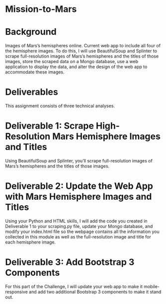 # Mission-to-Mars
# Background
Images of Mars’s hemispheres online. Current web app to include all four of the hemisphere images. To do this, I will use BeautifulSoup and Splinter to scrape full-resolution images of Mars’s hemispheres and the titles of those images, store the scraped data on a Mongo database, use a web application to display the data, and alter the design of the web app to accommodate these images.

# Deliverables 
This assignment consists of three technical analyses.

# Deliverable 1: Scrape High-Resolution Mars Hemisphere Images and Titles
Using BeautifulSoup and Splinter, you’ll scrape full-resolution images of Mars’s hemispheres and the titles of those images.

# Deliverable 2: Update the Web App with Mars Hemisphere Images and Titles
Using your Python and HTML skills, I will add the code you created in Deliverable 1 to your scraping.py file, update your Mongo database, and modify your index.html file so the webpage contains all the information you collected in this module as well as the full-resolution image and title for each hemisphere image.

# Deliverable 3: Add Bootstrap 3 Components
For this part of the Challenge, I will update your web app to make it mobile-responsive and add two additional Bootstrap 3 components to make it stand out.
